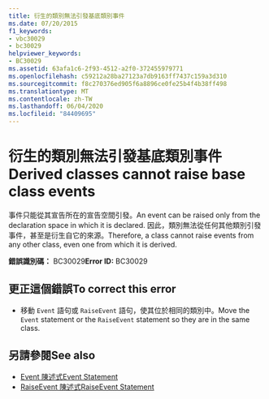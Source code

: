```yaml
---
title: 衍生的類別無法引發基底類別事件
ms.date: 07/20/2015
f1_keywords:
- vbc30029
- bc30029
helpviewer_keywords:
- BC30029
ms.assetid: 63afa1c6-2f93-4512-a2f0-372455979771
ms.openlocfilehash: c59212a28ba27123a7db9163ff7437c159a3d310
ms.sourcegitcommit: f8c270376ed905f6a8896ce0fe25b4f4b38ff498
ms.translationtype: MT
ms.contentlocale: zh-TW
ms.lasthandoff: 06/04/2020
ms.locfileid: "84409695"
---
```

# <a name="derived-classes-cannot-raise-base-class-events"></a><span data-ttu-id="12df7-102">衍生的類別無法引發基底類別事件</span><span class="sxs-lookup"><span data-stu-id="12df7-102">Derived classes cannot raise base class events</span></span>
<span data-ttu-id="12df7-103">事件只能從其宣告所在的宣告空間引發。</span><span class="sxs-lookup"><span data-stu-id="12df7-103">An event can be raised only from the declaration space in which it is declared.</span></span> <span data-ttu-id="12df7-104">因此，類別無法從任何其他類別引發事件，甚至是衍生自它的來源。</span><span class="sxs-lookup"><span data-stu-id="12df7-104">Therefore, a class cannot raise events from any other class, even one from which it is derived.</span></span>  
  
 <span data-ttu-id="12df7-105">**錯誤識別碼：** BC30029</span><span class="sxs-lookup"><span data-stu-id="12df7-105">**Error ID:** BC30029</span></span>  
  
## <a name="to-correct-this-error"></a><span data-ttu-id="12df7-106">更正這個錯誤</span><span class="sxs-lookup"><span data-stu-id="12df7-106">To correct this error</span></span>  
  
- <span data-ttu-id="12df7-107">移動 `Event` 語句或 `RaiseEvent` 語句，使其位於相同的類別中。</span><span class="sxs-lookup"><span data-stu-id="12df7-107">Move the `Event` statement or the `RaiseEvent` statement so they are in the same class.</span></span>  
  
## <a name="see-also"></a><span data-ttu-id="12df7-108">另請參閱</span><span class="sxs-lookup"><span data-stu-id="12df7-108">See also</span></span>

- [<span data-ttu-id="12df7-109">Event 陳述式</span><span class="sxs-lookup"><span data-stu-id="12df7-109">Event Statement</span></span>](../statements/event-statement.md)
- [<span data-ttu-id="12df7-110">RaiseEvent 陳述式</span><span class="sxs-lookup"><span data-stu-id="12df7-110">RaiseEvent Statement</span></span>](../statements/raiseevent-statement.md)
